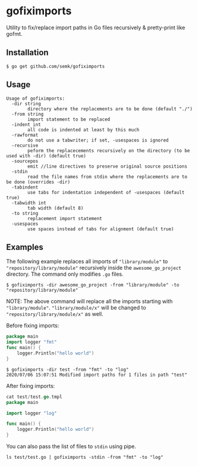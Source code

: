 # gofiximports
Utility to fix/replace import paths in Go files recursively & pretty-print like gofmt.

## Installation

```shell
$ go get github.com/semk/gofiximports
```

## Usage

```
Usage of gofiximports:
  -dir string
    	directory where the replacements are to be done (default "./")
  -from string
    	import statement to be replaced
  -indent int
    	all code is indented at least by this much
  -rawformat
    	do not use a tabwriter; if set, -usespaces is ignored
  -recursive
    	peform the replacecements recursively on the directory (to be used with -dir) (default true)
  -sourcepos
    	emit //line directives to preserve original source positions
  -stdin
    	read the file names from stdin where the replacements are to be done (overrides -dir)
  -tabindent
    	use tabs for indentation independent of -usespaces (default true)
  -tabwidth int
    	tab width (default 8)
  -to string
    	replacement import statement
  -usespaces
    	use spaces instead of tabs for alignment (default true)
```

## Examples

The following example replaces all imports of `"library/module"` to `"repository/library/module"`
recursively inside the `awesome_go_project` directory. The command only modifies `.go` files.

```shell
$ gofiximports -dir awesome_go_project -from "library/module" -to "repository/library/module"
```

NOTE: The above command will replace all the imports starting with `"library/module"`.
`"library/module/x"` will be changed to `"repository/library/module/x"` as well.

Before fixing imports:
```go
package main
import logger "fmt"
func main() {
    logger.Println("hello world")
}
```

```shell
$ gofiximports -dir test -from "fmt" -to "log"
2020/07/06 15:07:51 Modified import paths for 1 files in path "test"
```

After fixing imports:
```go
cat test/test.go.tmpl 
package main

import logger "log"

func main() {
	logger.Println("hello world")
}

```

You can also pass the list of files to `stdin` using pipe.

```shell
ls test/test.go | gofiximports -stdin -from "fmt" -to "log" 
```
